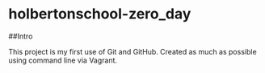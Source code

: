 # holbertonschool-zero_day

##Intro

This project is my first use of Git and GitHub. Created as much as possible using command line via Vagrant.